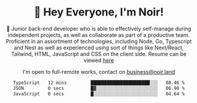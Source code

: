 <div align="center">

<h1 align="center">👋 Hey Everyone, I'm Noir! </h1>
  
<p>
  
 🎉 Junior back-end developer who is able to effectively self-manage during independent projects, as well as collaborate as part of a productive team. Proficient in an assortment of technologies, including Node, Go, Typescript and Nest as well as experienced using sort of things like Next/React, Tailwind, HTML, JavaScript and CSS on the client side. Resume can be viewed [here](https://cdn.noir.land/resume)

</p>
   
<p align="center">

  I'm open to full-remote works, contact on [business@noir.land](mailto:business@noir.land) 
 
 </p>
   

  
<!--START_SECTION:waka-->

```txt
TypeScript   12 mins         ██████████████████████░░░   88.46 %
JSON         0 secs          █▓░░░░░░░░░░░░░░░░░░░░░░░   06.90 %
JavaScript   0 secs          █░░░░░░░░░░░░░░░░░░░░░░░░   04.64 %
```

<!--END_SECTION:waka-->
